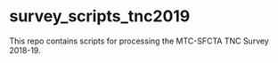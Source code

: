 # survey_scripts_tnc2019

This repo contains scripts for processing the MTC-SFCTA TNC Survey 2018-19.
